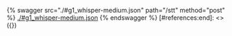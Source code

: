 [#references:start]: <> ({ "template": "openapi" })
{% swagger src="./#g1_whisper-medium.json" path="/stt" method="post" %}
[./#g1_whisper-medium.json](./#g1_whisper-medium.json)
{% endswagger %}
[#references:end]: <> ({})